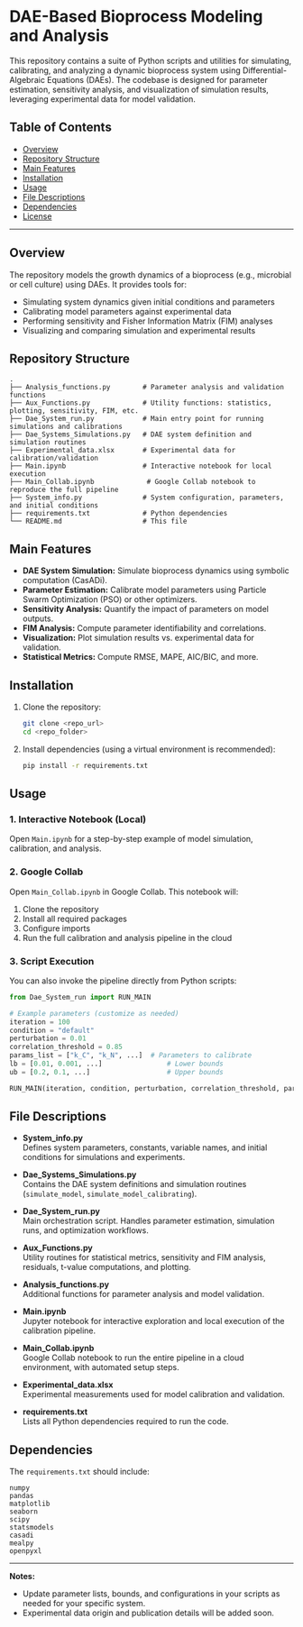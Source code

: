 # DAE-Based Bioprocess Modeling and Analysis

This repository contains a suite of Python scripts and utilities for simulating, calibrating, and analyzing a dynamic bioprocess system using Differential-Algebraic Equations (DAEs). The codebase is designed for parameter estimation, sensitivity analysis, and visualization of simulation results, leveraging experimental data for model validation.

## Table of Contents

- [Overview](#overview)
- [Repository Structure](#repository-structure)
- [Main Features](#main-features)
- [Installation](#installation)
- [Usage](#usage)
- [File Descriptions](#file-descriptions)
- [Dependencies](#dependencies)
- [License](#license)

---

## Overview

The repository models the growth dynamics of a bioprocess (e.g., microbial or cell culture) using DAEs. It provides tools for:

- Simulating system dynamics given initial conditions and parameters
- Calibrating model parameters against experimental data
- Performing sensitivity and Fisher Information Matrix (FIM) analyses
- Visualizing and comparing simulation and experimental results

## Repository Structure

```
.
├── Analysis_functions.py        # Parameter analysis and validation functions
├── Aux_Functions.py             # Utility functions: statistics, plotting, sensitivity, FIM, etc.
├── Dae_System_run.py            # Main entry point for running simulations and calibrations
├── Dae_Systems_Simulations.py   # DAE system definition and simulation routines
├── Experimental_data.xlsx       # Experimental data for calibration/validation
├── Main.ipynb                   # Interactive notebook for local execution
├── Main_Collab.ipynb             # Google Collab notebook to reproduce the full pipeline
├── System_info.py               # System configuration, parameters, and initial conditions
├── requirements.txt             # Python dependencies
└── README.md                    # This file
```

## Main Features

- **DAE System Simulation:** Simulate bioprocess dynamics using symbolic computation (CasADi).
- **Parameter Estimation:** Calibrate model parameters using Particle Swarm Optimization (PSO) or other optimizers.
- **Sensitivity Analysis:** Quantify the impact of parameters on model outputs.
- **FIM Analysis:** Compute parameter identifiability and correlations.
- **Visualization:** Plot simulation results vs. experimental data for validation.
- **Statistical Metrics:** Compute RMSE, MAPE, AIC/BIC, and more.

## Installation

1. Clone the repository:

   ```bash
   git clone <repo_url>
   cd <repo_folder>
   ```

2. Install dependencies (using a virtual environment is recommended):

   ```bash
   pip install -r requirements.txt
   ```

## Usage

### 1. Interactive Notebook (Local)

Open `Main.ipynb` for a step-by-step example of model simulation, calibration, and analysis.

### 2. Google Collab

Open `Main_Collab.ipynb` in Google Collab. This notebook will:

1. Clone the repository
2. Install all required packages
3. Configure imports
4. Run the full calibration and analysis pipeline in the cloud

### 3. Script Execution

You can also invoke the pipeline directly from Python scripts:

```python
from Dae_System_run import RUN_MAIN

# Example parameters (customize as needed)
iteration = 100
condition = "default"
perturbation = 0.01
correlation_threshold = 0.85
params_list = ["k_C", "k_N", ...]  # Parameters to calibrate
lb = [0.01, 0.001, ...]                # Lower bounds
ub = [0.2, 0.1, ...]                   # Upper bounds

RUN_MAIN(iteration, condition, perturbation, correlation_threshold, params_list, lb, ub)
```

## File Descriptions

- **System\_info.py**\
  Defines system parameters, constants, variable names, and initial conditions for simulations and experiments.

- **Dae\_Systems\_Simulations.py**\
  Contains the DAE system definitions and simulation routines (`simulate_model`, `simulate_model_calibrating`).

- **Dae\_System\_run.py**\
  Main orchestration script. Handles parameter estimation, simulation runs, and optimization workflows.

- **Aux\_Functions.py**\
  Utility routines for statistical metrics, sensitivity and FIM analysis, residuals, t-value computations, and plotting.

- **Analysis\_functions.py**\
  Additional functions for parameter analysis and model validation.

- **Main.ipynb**\
  Jupyter notebook for interactive exploration and local execution of the calibration pipeline.

- **Main\_Collab.ipynb**\
  Google Collab notebook to run the entire pipeline in a cloud environment, with automated setup steps.

- **Experimental\_data.xlsx**\
  Experimental measurements used for model calibration and validation.

- **requirements.txt**\
  Lists all Python dependencies required to run the code.

## Dependencies

The `requirements.txt` should include:

```
numpy
pandas
matplotlib
seaborn
scipy
statsmodels
casadi
mealpy
openpyxl
```

---

**Notes:**

- Update parameter lists, bounds, and configurations in your scripts as needed for your specific system.
- Experimental data origin and publication details will be added soon.
